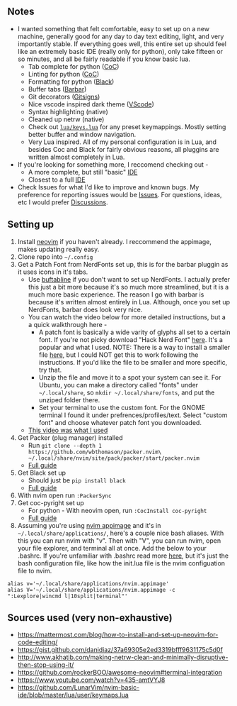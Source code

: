 ## Notes

* I wanted something that felt comfortable, easy to set up on a new machine, generally good for any day to day text editing, light, and very importantly stable. If everything goes well, this entire set up should feel like an extremely basic IDE (really only for python), only take fifteen or so minutes, and all be fairly readable if you know basic lua.
   * Tab complete for python ([CoC](https://github.com/neoclide/coc.nvim))
   * Linting for python ([CoC](https://github.com/neoclide/coc.nvim))
   * Formatting for python ([Black](https://github.com/psf/black))
   * Buffer tabs ([Barbar](https://github.com/romgrk/barbar.nvim))
   * Git decorators ([Gitsigns](https://github.com/lewis6991/gitsigns.nvim))
   * Nice vscode inspired dark theme ([VScode](https://github.com/Mofiqul/vscode.nvim))
   * Syntax highlighting (native)
   * Cleaned up netrw (native)
   * Check out [```lua/keys.lua```](https://github.com/ZaneBartlett1/nvim/blob/main/lua/keys.lua) for any preset keymappings. Mostly setting better buffer and window navigation. 
   * Very Lua inspired. All of my personal configuration is in Lua, and besides Coc and Black for fairly obvious reasons, all pluggins are written almost completely in Lua.
 * If you're looking for something more, I reccomend checking out -
    * A more complete, but still "basic" [IDE](https://github.com/LunarVim/nvim-basic-ide)
    * Closest to a full [IDE](https://github.com/LunarVim/LunarVim)
* Check Issues for what I'd like to improve and known bugs. My preference for reporting issues would be [Issues](https://github.com/ZaneBartlett1/nvim/issues). For questions, ideas, etc I would prefer [Discussions](https://github.com/ZaneBartlett1/nvim/discussions).


## Setting up

1. Install [neovim](https://github.com/neovim/neovim/releases/tag/stable) if you haven't already. I reccommend the appimage, makes updating really easy.
2. Clone repo into ```~/.config```
3. Get a Patch Font from NerdFonts set up, this is for the barbar pluggin as it uses icons in it's tabs.
    * Use [buftabline](https://github.com/ap/vim-buftabline) if you don't want to set up NerdFonts. I actually prefer this just a bit more because it's so much more streamlined, but it is a much more basic experience. The reason I go with barbar is because it's written almost entirely in Lua. Although, once you set up NerdFonts, barbar does look very nice.
    * You can watch the video below for more detailed instructions, but a a quick walkthrough here -
      * A patch font is basically a wide varity of glyphs all set to a certain font. If you're not picky download "Hack Nerd Font" [here](https://www.nerdfonts.com/font-downloads). It's a popular and what I used. NOTE: There is a way to install a smaller file [here](https://github.com/ryanoasis/nerd-fonts#patched-fonts), but I could NOT get this to work following the instructions. If you'd like the file to be smaller and more specific, try that.
      * Unzip the file and move it to a spot your system can see it. For Ubuntu, you can make a directory called "fonts" under ```~/.local/share```, so ```mkdir ~/.local/share/fonts```, and put the unziped folder there.
      * Set your terminal to use the custom font. For the GNOME terminal I found it under prefrences/profiles/text. Select "custom font" and choose whatever patch font you downloaded.
    * [This video was what I used](https://www.youtube.com/watch?v=fR4ThXzhQYI)
4. Get Packer (plug manager) installed
    * Run ```git clone --depth 1 https://github.com/wbthomason/packer.nvim\
 ~/.local/share/nvim/site/pack/packer/start/packer.nvim```
    * [Full guide](https://github.com/wbthomason/packer.nvim)
5. Get Black set up
    * Should just be ```pip install black```
    * [Full guide](https://black.readthedocs.io/en/stable/getting_started.html)
6. With nvim open run  ```:PackerSync```
7. Get coc-pyright set up
    * For python - With neovim open, run ```:CocInstall coc-pyright```
    * [Full guide](https://github.com/fannheyward/coc-pyright)
8. Assuming you're using [nvim appimage](https://github.com/neovim/neovim/releases) and it's in ```~/.local/share/applications/```, here's a couple nice bash aliases. With this you can run nvim with "v". Then with "V", you can run nvim, open your file explorer, and terminal all at once. Add the below to your .bashrc. If you're unfamiliar with .bashrc read more [here](https://www.digitalocean.com/community/tutorials/bashrc-file-in-linux), but it's just the bash configuration file, like how the init.lua file is the nvim configuation file to nvim.
```
alias v='~/.local/share/applications/nvim.appimage'
alias V='~/.local/share/applications/nvim.appimage -c ":Lexplore|wincmd l|10split|terminal"'
```


## Sources used (very non-exhaustive)
* https://mattermost.com/blog/how-to-install-and-set-up-neovim-for-code-editing/
* https://gist.github.com/danidiaz/37a69305e2ed3319bfff9631175c5d0f
* http://www.akhatib.com/making-netrw-clean-and-minimally-disruptive-then-stop-using-it/
* https://github.com/rockerBOO/awesome-neovim#terminal-integration
* https://www.youtube.com/watch?v=435-amtVYJ8
* https://github.com/LunarVim/nvim-basic-ide/blob/master/lua/user/keymaps.lua
